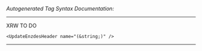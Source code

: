 _Autogenerated Tag Syntax Documentation:_

---
XRW TO DO

```
<UpdateEnzdesHeader name="(&string;)" />
```



---
